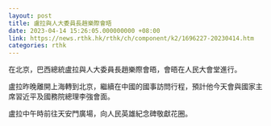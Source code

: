 ```yaml
---
layout: post
title: 盧拉與人大委員長趙樂際會晤
date: 2023-04-14 15:26:05.000000000 +08:00
link: https://news.rthk.hk/rthk/ch/component/k2/1696227-20230414.htm
categories: rthk
---
```


在北京，巴西總統盧拉與人大委員長趙樂際會晤，會晤在人民大會堂進行。

盧拉昨晚離開上海轉到北京，繼續在中國的國事訪問行程，預計他今天會與國家主席習近平及國務院總理李強會面。

盧拉中午時前往天安門廣場，向人民英雄紀念碑敬獻花圈。
